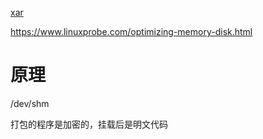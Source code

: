 [xar](xar)





https://www.linuxprobe.com/optimizing-memory-disk.html



# 原理

/dev/shm



打包的程序是加密的，挂载后是明文代码